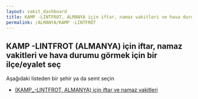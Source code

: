 ```yaml
---
layout: vakit_dashboard
title: KAMP -LINTFROT, ALMANYA için iftar, namaz vakitleri ve hava durumu - ilçe/eyalet seç
permalink: /ALMANYA/KAMP -LINTFROT
---
```


## KAMP -LINTFROT (ALMANYA) için iftar, namaz vakitleri ve hava durumu  görmek için bir ilçe/eyalet seç

Aşağıdaki listeden bir şehir ya da semt seçin

* [ (KAMP_-LINTFROT, ALMANYA) için iftar ve namaz vakitleri](/ALMANYA/KAMP_-LINTFROT/)

<script type="text/javascript">
  var GLOBAL_COUNTRY = 'ALMANYA';
  var GLOBAL_CITY = 'KAMP -LINTFROT';
  var GLOBAL_STATE = 'KAMP -LINTFROT';
</script>
